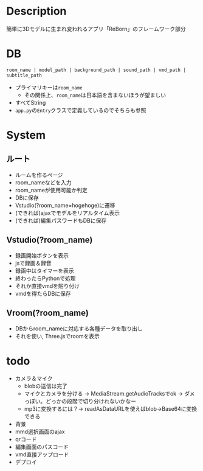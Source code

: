 # Description
簡単に3Dモデルに生まれ変われるアプリ「ReBorn」のフレームワーク部分

# DB
```
room_name | model_path | background_path | sound_path | vmd_path |  subtitle_path
```
- プライマリキーは`room_name`
    - その関係上、`room_name`は日本語を含まないほうが望ましい
- すべてString
- `app.py`の`Entry`クラスで定義しているのでそちらも参照

# System
## ルート
- ルームを作るページ
- room_nameなどを入力
- room_nameが使用可能か判定
- DBに保存
- Vstudio(?room_name=hogehoge)に遷移
- (できれば)ajaxでモデルをリアルタイム表示
- (できれば)編集パスワードもDBに保存

## Vstudio(?room_name)
- 録画開始ボタンを表示
- jsで録画＆録音
- 録画中はタイマーを表示
- 終わったらPythonで処理
- それか直接vmdを貼り付け
- vmdを得たらDBに保存

## Vroom(?room_name)
- DBからroom_nameに対応する各種データを取り出し
- それを使い, Three.jsでroomを表示

# todo
- カメラ＆マイク
    - blobの送信は完了
    - マイクとカメラを分ける -> MediaStream.getAudioTracksでok -> ダメっぽい。どっかの段階で切り分けれないかなー
    - mp3に変換するには？-> readAsDataURLを使えばblob→Base64に変換できる
- 背景
- mmd選択画面のajax
- qrコード
- 編集画面のパスコード
- vmd直接アップロード
- デプロイ